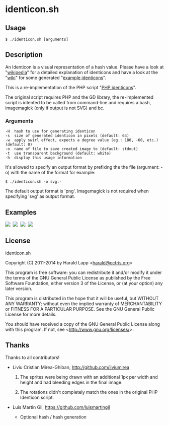 # identicon.sh

## Usage

    $ ./identicon.sh [arguments]

## Description

An Identicon is a visual representation of a hash value. Please have a look at "[wikipedia](http://en.wikipedia.org/wiki/Identicon)"
for a detailed explanation of identicons and have a look at the "[wiki](https://github.com/aurora/identicon/wiki/Examples)" for some
generated "[example identicons](https://github.com/aurora/identicon/wiki/Examples)". 

This is a re-implementation of the PHP script "[PHP identicons](http://identicons.sf.net/)".

The original script requires PHP and the GD library, the re-implemented script is intented to be called from 
command-line and requires a bash, imagemagick (only if output is not SVG) and bc.

### Arguments

    -H  hash to use for generating identicon
    -s  size of generated identicon in pixels (default: 64)
    -w  apply swirl effect, expects a degree value (eg.: 180, -60, etc.) (default: 0)
    -o  name of file to save created image to (default: stdout)
    -t  use transparent background (default: white)
    -h  display this usage information

It's allowed to specify an output format by prefixing the the file (argument: -o) with the name
of the format for example:

    $ ./identicon.sh -o svg:-

The default output format is 'png'. Imagemagick is not required when specifying 'svg' as output
format.

## Examples

<img src="http://dl.dropbox.com/u/5014780/github/identicons/example1.png" />&nbsp;&nbsp;<img src="http://dl.dropbox.com/u/5014780/github/identicons/example2.png" />&nbsp;&nbsp;<img src="http://dl.dropbox.com/u/5014780/github/identicons/example3.png" />&nbsp;&nbsp;<img src="http://dl.dropbox.com/u/5014780/github/identicons/example4.png" />

## License

identicon.sh

Copyright (C) 2011-2014 by Harald Lapp <<harald@octris.org>>
 
This program is free software: you can redistribute it and/or modify
it under the terms of the GNU General Public License as published by
the Free Software Foundation, either version 3 of the License, or
(at your option) any later version.
 
This program is distributed in the hope that it will be useful,
but WITHOUT ANY WARRANTY; without even the implied warranty of
MERCHANTABILITY or FITNESS FOR A PARTICULAR PURPOSE.  See the
GNU General Public License for more details.
 
You should have received a copy of the GNU General Public License
along with this program.  If not, see <<http://www.gnu.org/licenses/>>.

## Thanks

Thanks to all contributors! 

*   Liviu Cristian Mirea-Ghiban, http://github.com/liviumirea
    
    1.  The sprites were being drawn with an additional 1px per width and height 
        and had bleeding edges in the final image.

    2.  The rotations didn't completely match the ones in the original PHP 
        Identicon script.

*   Luis Martin Gil, https://github.com/luismartingil

    *   Optional hash / hash generation

